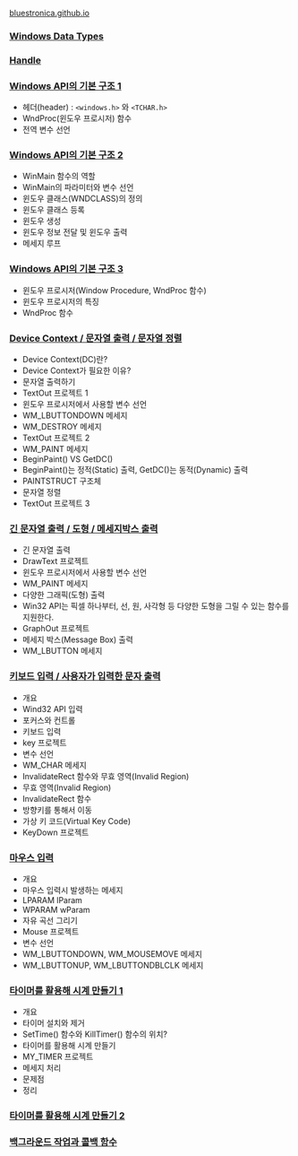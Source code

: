 [bluestronica.github.io](https://bluestronica.github.io/)

### [Windows Data Types](https://github.com/bluestronica/bluestronica.github.io/blob/main/WindowsAPI/Windows_Data_Types.md)

### [Handle](https://github.com/bluestronica/bluestronica.github.io/blob/main/WindowsAPI/Handle.md)

### [Windows API의 기본 구조 1](https://github.com/bluestronica/bluestronica.github.io/blob/main/WindowsAPI/Basic_Structures.md)
- 헤더(header) : `<windows.h>` 와 `<TCHAR.h>`
- WndProc(윈도우 프로시저) 함수
- 전역 변수 선언

### [Windows API의 기본 구조 2](https://github.com/bluestronica/bluestronica.github.io/blob/main/WindowsAPI/Basic_Structures2.md)
- WinMain 함수의 역할
- WinMain의 파라미터와 변수 선언
- 윈도우 클래스(WNDCLASS)의 정의
- 윈도우 클래스 등록
- 윈도우 생성
- 윈도우 정보 전달 및 윈도우 출력
- 메세지 루프

### [Windows API의 기본 구조 3](https://github.com/bluestronica/bluestronica.github.io/blob/main/WindowsAPI/Basic_Structures3.md)
- 윈도우 프로시저(Window Procedure, WndProc 함수)
- 윈도우 프로시저의 특징
- WndProc 함수

### [Device Context / 문자열 출력 / 문자열 정렬](https://github.com/bluestronica/bluestronica.github.io/blob/main/WindowsAPI/DC_String.md)
- Device Context(DC)란?
- Device Context가 필요한 이유?
- 문자열 출력하기
- TextOut 프로젝트 1
- 윈도우 프로시저에서 사용할 변수 선언
- WM_LBUTTONDOWN 메세지
- WM_DESTROY 메세지
- TextOut 프로젝트 2
- WM_PAINT 메세지
- BeginPaint() VS GetDC()
- BeginPaint()는 정적(Static) 출력, GetDC()는 동적(Dynamic) 출력
- PAINTSTRUCT 구조체
- 문자열 정렬
- TextOut 프로젝트 3

### [긴 문자열 출력 / 도형 / 메세지박스 출력](https://github.com/bluestronica/bluestronica.github.io/blob/main/WindowsAPI/DrawText_GraphOut_MessageBox.md)
- 긴 문자열 출력
- DrawText 프로젝트
- 윈도우 프로시저에서 사용할 변수 선언
- WM_PAINT 메세지
- 다양한 그래픽(도형) 출력
- Win32 API는 픽셀 하나부터, 선, 원, 사각형 등 다양한 도형을 그릴 수 있는 함수를 지원한다.
- GraphOut 프로젝트
- 메세지 박스(Message Box) 출력
- WM_LBUTTON 메세지

### [키보드 입력 / 사용자가 입력한 문자 출력](https://github.com/bluestronica/bluestronica.github.io/blob/main/WindowsAPI/KeyBoard.md)
- 개요
- Wind32 API 입력
- 포커스와 컨트롤
- 키보드 입력
- key 프로젝트
- 변수 선언
- WM_CHAR 메세지
- InvalidateRect 함수와 무효 영역(Invalid Region)
- 무효 영역(Invalid Region)
- InvalidateRect 함수
- 방향키를 통해서 이동
- 가상 키 코드(Virtual Key Code)
- KeyDown 프로젝트

### [마우스 입력](https://github.com/bluestronica/bluestronica.github.io/blob/main/WindowsAPI/Mouse.md)
- 개요
- 마우스 입력시 발생하는 메세지
- LPARAM lParam
- WPARAM wParam
- 자유 곡선 그리기
- Mouse 프로젝트
- 변수 선언
- WM_LBUTTONDOWN, WM_MOUSEMOVE 메세지
- WM_LBUTTONUP, WM_LBUTTONDBLCLK 메세지

### [타이머를 활용해 시계 만들기 1](https://github.com/bluestronica/bluestronica.github.io/blob/main/WindowsAPI/Timer.md)
- 개요
- 타이머 설치와 제거
- SetTime() 함수와 KillTimer() 함수의 위치?
- 타이머를 활용해 시계 만들기
- MY_TIMER 프로젝트
- 메세지 처리
- 문제점
- 정리 

### [타이머를 활용해 시계 만들기 2](https://github.com/bluestronica/bluestronica.github.io/blob/main/WindowsAPI/Timer2.md)

### [백그라운드 작업과 콜백 함수](https://github.com/bluestronica/bluestronica.github.io/blob/main/WindowsAPI/BackgroundTask_CallbackFunction.md)










